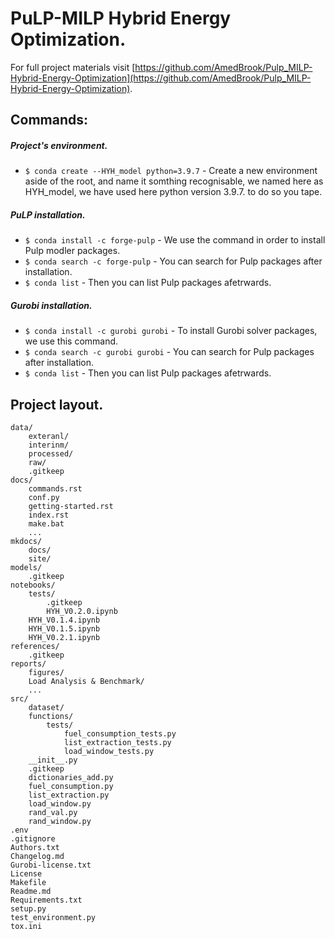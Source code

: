 # PuLP-MILP Hybrid Energy Optimization. 

For full project materials visit [https://github.com/AmedBrook/Pulp_MILP-Hybrid-Energy-Optimization](https://github.com/AmedBrook/Pulp_MILP-Hybrid-Energy-Optimization).


## Commands:



##### Project's environment.

* `$ conda create --HYH_model python=3.9.7` - Create a new environment aside of the root, and name it somthing recognisable, we named here as HYH_model, we have used here python version 3.9.7. to do so you tape.


##### PuLP installation.

* `$ conda install -c forge-pulp` - We use the command in order to install Pulp modler packages.
* `$ conda search -c forge-pulp` - You can search for Pulp packages after installation.
* `$ conda list` - Then you can list Pulp packages afetrwards.


##### Gurobi installation.

* `$ conda install -c gurobi gurobi` - To install Gurobi solver packages, we use this command.
* `$ conda search -c gurobi gurobi` - You can search for Pulp packages after installation.
* `$ conda list` - Then you can list Pulp packages afetrwards.



## Project layout.



    
    data/
        exteranl/
        interinm/
        processed/
        raw/
        .gitkeep
    docs/
        commands.rst
        conf.py
        getting-started.rst
        index.rst
        make.bat
        ...
    mkdocs/
        docs/
        site/
    models/
        .gitkeep
    notebooks/
        tests/
            .gitkeep
            HYH_V0.2.0.ipynb
        HYH_V0.1.4.ipynb
        HYH_V0.1.5.ipynb
        HYH_V0.2.1.ipynb
    references/
        .gitkeep
    reports/
        figures/
        Load Analysis & Benchmark/
        ...
    src/
        dataset/
        functions/
            tests/
                fuel_consumption_tests.py
                list_extraction_tests.py
                load_window_tests.py
        __init__.py
        .gitkeep
        dictionaries_add.py
        fuel_consumption.py
        list_extraction.py
        load_window.py
        rand_val.py
        rand_window.py
    .env
    .gitignore
    Authors.txt
    Changelog.md
    Gurobi-license.txt
    License
    Makefile
    Readme.md
    Requirements.txt
    setup.py
    test_environment.py
    tox.ini
    

        
    